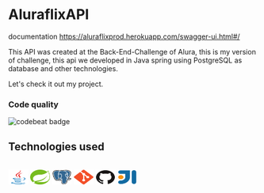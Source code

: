 # AluraflixAPI

documentation
https://aluraflixprod.herokuapp.com/swagger-ui.html#/

This API was created at the Back-End-Challenge of Alura, this is my version of challenge, this api we developed in Java spring using PostgreSQL as database and other technologies.

Let's check it out my project.

### Code quality
  <img alt="codebeat badge" src="https://codebeat.co/badges/18e7cfe3-7035-4836-aac4-c97a3109d6bb" />
 


## Technologies used

<div style="display: inline_block"><br>
  <img align="center" alt="New-Jv" height="30" width="40" src="https://raw.githubusercontent.com/devicons/devicon/master/icons/java/java-original.svg">
  <img align="center" alt="New-Sp" height="30" width="40" src="https://raw.githubusercontent.com/devicons/devicon/master/icons/spring/spring-original.svg">
  <img align="center" alt="New-Jv" height="30" width="40" src="https://raw.githubusercontent.com/devicons/devicon/master/icons/postgresql/postgresql-original.svg">
  <img align="center" alt="New-Jv" height="30" width="40" src="https://raw.githubusercontent.com/devicons/devicon/master/icons/git/git-original.svg">
  <img align="center" alt="New-Gh" height="30" width="40" src="https://raw.githubusercontent.com/devicons/devicon/master/icons/github/github-original.svg">
  <img align="center" alt="New-Gh" height="30" width="40" src="https://raw.githubusercontent.com/devicons/devicon/master/icons/intellij/intellij-original.svg">
</div>

